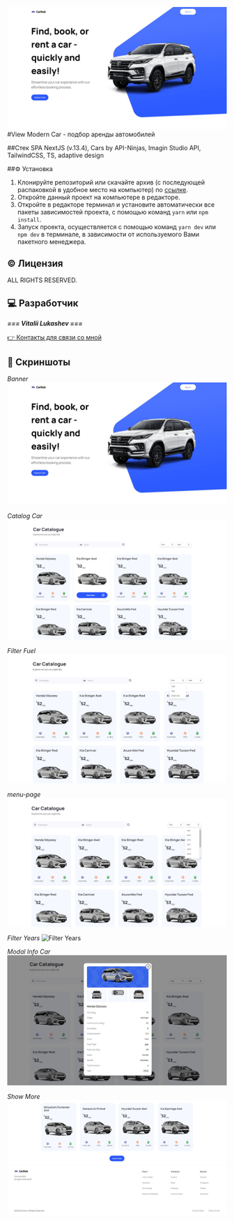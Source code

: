 ![Главная страница](/public/readme/banner.jpg)
#View Modern Car - подбор аренды автомобилей

##Стек
SPA NextJS (v.13.4), Cars by API-Ninjas, Imagin Studio API, TailwindCSS, TS, adaptive design

##⚙ Установка

1. Клонируйте репозиторий или скачайте архив (с последующей распаковкой в удобное место на компьютер) по [ссылке](_____).
2. Откройте данный проект на компьютере в редакторе.
3. Откройте в редакторе терминал и установите автоматически все пакеты зависимостей проекта, с помощью команд `yarn` или `npm install`.
4. Запуск проекта, осуществляется с помощью команд `yarn dev` или `npm dev` в терминале, в зависимости от используемого Вами пакетного менеджера.

## © Лицензия

ALL RIGHTS RESERVED.

## 💻 Разработчик

**_=== Vitalii Lukashev ===_**

[👉 Контакты для связи со мной](https://github.com/lukashevVitaliy)

## 👀 Скриншоты

_Banner_
![banner](/public/readme/banner.jpg)

_Catalog Car_
![catalog car](/public/readme/catalog.jpg)

_Filter Fuel_
![filter_fuel](/public/readme/filter_fuel.jpg)

_menu-page_
![menu-page](/public/readme/filter_years.jpg)

_Filter Years_
![Filter Years](/public/readme/category.jpg)

_Modal Info Car_
![Modal Info Car](/public/readme/modal_info_car.jpg)

_Show More_
![Show More](/public/readme/show_more.jpg)
